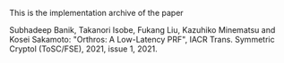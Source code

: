 This is the implementation archive of the paper 

Subhadeep Banik, Takanori Isobe, Fukang Liu, Kazuhiko Minematsu and Kosei Sakamoto: "Orthros: A Low-Latency PRF", IACR Trans. Symmetric Cryptol (ToSC/FSE), 2021, issue 1, 2021.
